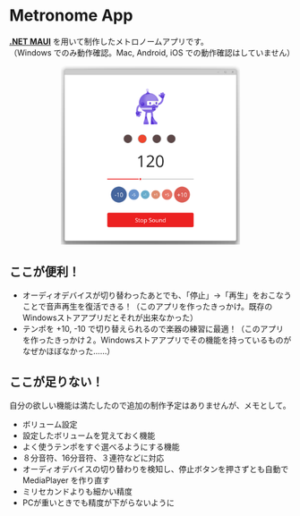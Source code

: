 # Metronome App

**[.NET MAUI](https://learn.microsoft.com/ja-jp/dotnet/maui/what-is-maui)** を用いて制作したメトロノームアプリです。  
（Windows でのみ動作確認。Mac, Android, iOS での動作確認はしていません）

<p align="center">
    <img src="./doc/ss.png" alt="Screenshot of Metronome App" width="auto" height="320rem">
</p>


## ここが便利！

* オーディオデバイスが切り替わったあとでも、「停止」→「再生」をおこなうことで音声再生を復活できる！（このアプリを作ったきっかけ。既存のWindowsストアアプリだとそれが出来なかった）
* テンポを +10, -10 で切り替えられるので楽器の練習に最適！（このアプリを作ったきっかけ２。Windowsストアアプリでその機能を持っているものがなぜかほぼなかった……）


## ここが足りない！

自分の欲しい機能は満たしたので追加の制作予定はありませんが、メモとして。

* ボリューム設定
* 設定したボリュームを覚えておく機能
* よく使うテンポをすぐ選べるようにする機能
* ８分音符、16分音符、３連符などに対応
* オーディオデバイスの切り替わりを検知し、停止ボタンを押さずとも自動で MediaPlayer を作り直す
* ミリセカンドよりも細かい精度
* PCが重いときでも精度が下がらないように
